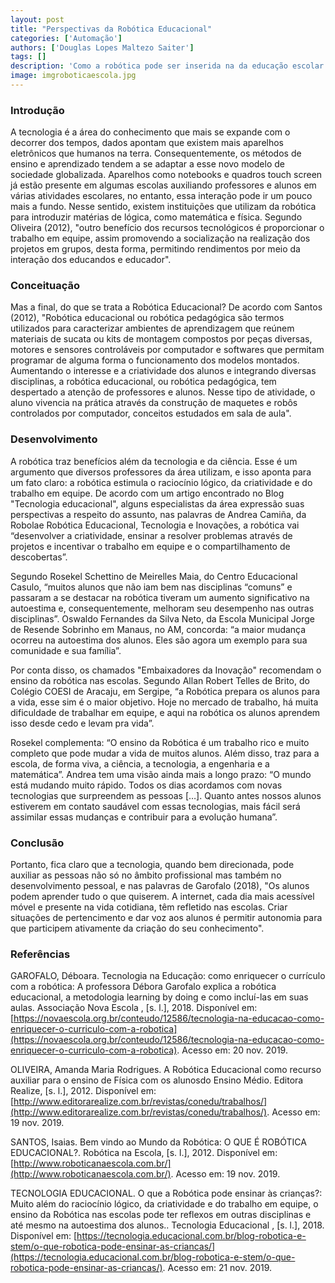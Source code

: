 ```yaml
---
layout: post
title: "Perspectivas da Robótica Educacional"
categories: ['Automação']
authors: ['Douglas Lopes Maltezo Saiter'] 
tags: []
description: 'Como a robótica pode ser inserida na da educação escolar e contribuir com o aprendizado dos alunos'
image: imgroboticaescola.jpg
---
```

### Introdução

A tecnologia é a área do conhecimento que mais se expande com o decorrer dos tempos, dados apontam que existem mais
aparelhos eletrônicos que humanos na terra. Consequentemente, os métodos de ensino e aprendizado tendem a se adaptar
a esse novo modelo de sociedade globalizada. Aparelhos como notebooks e quadros touch screen já estão presente em algumas
escolas auxiliando professores e alunos em várias atividades escolares, no entanto, essa interação pode ir um pouco mais
a fundo. Nesse sentido, existem instituições que utilizam da robótica para introduzir matérias de lógica, como matemática
e física. Segundo Oliveira (2012), "outro benefício dos recursos tecnológicos é proporcionar o trabalho em equipe, assim
promovendo a socialização na realização dos projetos em grupos, desta forma, permitindo rendimentos por meio da interação
dos educandos e educador".

### Conceituação

Mas a final, do que se trata a Robótica Educacional? De acordo com Santos (2012), "Robótica educacional ou robótica pedagógica
são termos utilizados para caracterizar ambientes de aprendizagem que reúnem materiais de sucata ou kits de montagem compostos
por peças diversas, motores e sensores controláveis por computador e softwares que permitam programar de alguma forma o funcionamento
dos modelos montados. Aumentando o interesse e a criatividade dos alunos e integrando diversas disciplinas, a robótica educacional,
ou robótica pedagógica, tem despertado a atenção de professores e alunos. Nesse tipo de atividade, o aluno vivencia na prática 
através da construção de maquetes e robôs controlados por computador, conceitos estudados em sala de aula".

### Desenvolvimento

A robótica traz benefícios além da tecnologia e da ciência. Esse é um argumento que diversos professores da área utilizam,
e isso aponta para um fato claro: a robótica estimula o raciocínio lógico, da criatividade e do trabalho em equipe. De acordo com
um artigo encontrado no Blog "Tecnologia educacional", alguns especialistas da área expressão suas perspectivas a respeito do assunto, 
nas palavras de Andrea Camiña, da Robolae Robótica Educacional, Tecnologia e Inovações, a robótica vai “desenvolver a criatividade, 
ensinar a resolver problemas através de projetos e incentivar o trabalho em equipe e o compartilhamento de descobertas”.

Segundo Rosekel Schettino de Meirelles Maia, do Centro Educacional Casulo, “muitos alunos que não iam bem nas disciplinas
“comuns” e passaram a se destacar na robótica tiveram um aumento significativo na autoestima e, consequentemente, melhoram
seu desempenho nas outras disciplinas”. Oswaldo Fernandes da Silva Neto, da Escola Municipal Jorge de Resende Sobrinho em 
Manaus, no AM, concorda: “a maior mudança ocorreu na autoestima dos alunos. Eles são agora um exemplo para sua comunidade e sua
família”.

Por conta disso, os chamados "Embaixadores da Inovação" recomendam o ensino da robótica nas escolas. Segundo Allan 
Robert Telles de Brito, do Colégio COESI de Aracaju, em Sergipe, “a Robótica prepara os alunos para a vida, esse sim é o maior
objetivo. Hoje no mercado de trabalho, há muita dificuldade de trabalhar em equipe, e aqui na robótica os alunos aprendem isso
desde cedo e levam pra vida”.

Rosekel complementa: “O ensino da Robótica é um trabalho rico e muito completo que pode mudar a vida de muitos alunos.
Além disso, traz para a escola, de forma viva, a ciência, a tecnologia, a engenharia e a matemática”. Andrea tem uma visão
ainda mais a longo prazo: “O mundo está mudando muito rápido. Todos os dias acordamos com novas tecnologias que surpreendem as
pessoas […]. Quanto antes nossos alunos estiverem em contato saudável com essas tecnologias, mais fácil será assimilar essas mudanças
e contribuir para a evolução humana”.

### Conclusão

Portanto, fica claro que a tecnologia, quando bem direcionada, pode auxiliar as pessoas não só no âmbito profissional
mas também no desenvolvimento pessoal, e nas palavras de Garofalo (2018), "Os alunos podem aprender tudo o que quiserem. 
A internet, cada dia mais acessível móvel e presente na vida cotidiana, têm refletido nas escolas. Criar situações de pertencimento
e dar voz aos alunos é permitir autonomia para que participem ativamente da criação do seu conhecimento".

### Referências


GAROFALO, Déboara. Tecnologia na Educação: como enriquecer o currículo com a robótica: A professora Débora Garofalo explica a 
robótica educacional, a metodologia learning by doing e como incluí-las em suas aulas. Associação Nova Escola , [s. l.], 2018. 
Disponível em: [https://novaescola.org.br/conteudo/12586/tecnologia-na-educacao-como-enriquecer-o-curriculo-com-a-robotica](https://novaescola.org.br/conteudo/12586/tecnologia-na-educacao-como-enriquecer-o-curriculo-com-a-robotica). 
Acesso em: 20 nov. 2019.

OLIVEIRA, Amanda Maria Rodrigues. A Robótica Educacional como recurso auxiliar para o ensino de Física com os alunosdo Ensino Médio. 
Editora Realize, [s. l.], 2012. Disponível em: [http://www.editorarealize.com.br/revistas/conedu/trabalhos/](http://www.editorarealize.com.br/revistas/conedu/trabalhos/). Acesso em: 19 nov. 2019.

SANTOS, Isaias. Bem vindo ao Mundo da Robótica: O QUE É ROBÓTICA EDUCACIONAL?. Robótica na Escola, [s. l.], 2012. Disponível em: 
[http://www.roboticanaescola.com.br/](http://www.roboticanaescola.com.br/). Acesso em: 19 nov. 2019.

TECNOLOGIA EDUCACIONAL. O que a Robótica pode ensinar às crianças?: Muito além do raciocínio lógico, da criatividade e do trabalho em equipe, 
o ensino da Robótica nas escolas pode ter reflexos em outras disciplinas e até mesmo na autoestima dos alunos.. Tecnologia Educacional , [s. l.], 2018. 
Disponível em: [https://tecnologia.educacional.com.br/blog-robotica-e-stem/o-que-robotica-pode-ensinar-as-criancas/](https://tecnologia.educacional.com.br/blog-robotica-e-stem/o-que-robotica-pode-ensinar-as-criancas/). Acesso em: 21 nov. 2019.





